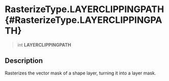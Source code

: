 RasterizeType.LAYERCLIPPINGPATH {#RasterizeType.LAYERCLIPPINGPATH}
===============================

> int **LAYERCLIPPINGPATH**

Description
-----------

Rasterizes the vector mask of a shape layer, turning it into a layer
mask.
